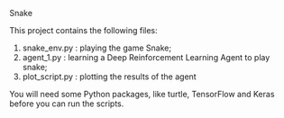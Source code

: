 Snake

This project contains the following files:
1. snake_env.py : playing the game Snake;
2. agent_1.py : learning a Deep Reinforcement Learning Agent to play snake;
3. plot_script.py : plotting the results of the agent

You will need some Python packages, like turtle, TensorFlow and Keras before you can run the scripts.
